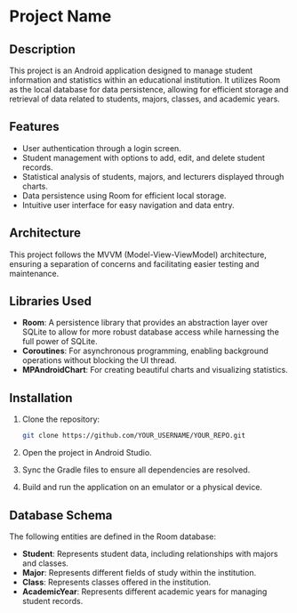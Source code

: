 # Project Name

## Description

This project is an Android application designed to manage student information and statistics within an educational institution. It utilizes Room as the local database for data persistence, allowing for efficient storage and retrieval of data related to students, majors, classes, and academic years.

## Features

- User authentication through a login screen.
- Student management with options to add, edit, and delete student records.
- Statistical analysis of students, majors, and lecturers displayed through charts.
- Data persistence using Room for efficient local storage.
- Intuitive user interface for easy navigation and data entry.

## Architecture

This project follows the MVVM (Model-View-ViewModel) architecture, ensuring a separation of concerns and facilitating easier testing and maintenance.

## Libraries Used

- **Room**: A persistence library that provides an abstraction layer over SQLite to allow for more robust database access while harnessing the full power of SQLite.
- **Coroutines**: For asynchronous programming, enabling background operations without blocking the UI thread.
- **MPAndroidChart**: For creating beautiful charts and visualizing statistics.

## Installation

1. Clone the repository:

   ```bash
   git clone https://github.com/YOUR_USERNAME/YOUR_REPO.git

2. Open the project in Android Studio.

3. Sync the Gradle files to ensure all dependencies are resolved.

4. Build and run the application on an emulator or a physical device.


## Database Schema

The following entities are defined in the Room database:

- **Student**: Represents student data, including relationships with majors and classes.
- **Major**: Represents different fields of study within the institution.
- **Class**: Represents classes offered in the institution.
- **AcademicYear**: Represents different academic years for managing student records.

